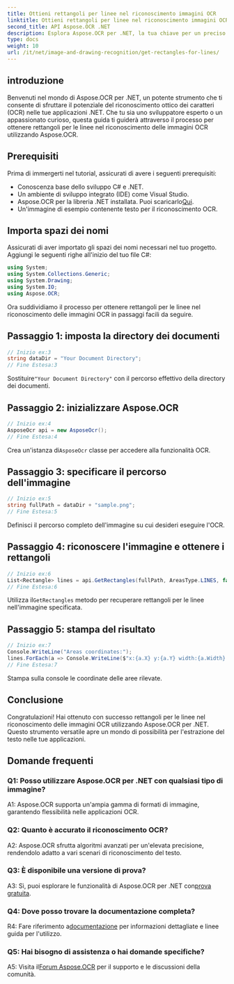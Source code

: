 ```yaml
---
title: Ottieni rettangoli per linee nel riconoscimento immagini OCR
linktitle: Ottieni rettangoli per linee nel riconoscimento immagini OCR
second_title: API Aspose.OCR .NET
description: Esplora Aspose.OCR per .NET, la tua chiave per un preciso riconoscimento delle immagini OCR. Scatena la potenza dell'estrazione del testo senza sforzo.
type: docs
weight: 10
url: /it/net/image-and-drawing-recognition/get-rectangles-for-lines/
---
```

## introduzione

Benvenuti nel mondo di Aspose.OCR per .NET, un potente strumento che ti consente di sfruttare il potenziale del riconoscimento ottico dei caratteri (OCR) nelle tue applicazioni .NET. Che tu sia uno sviluppatore esperto o un appassionato curioso, questa guida ti guiderà attraverso il processo per ottenere rettangoli per le linee nel riconoscimento delle immagini OCR utilizzando Aspose.OCR.

## Prerequisiti

Prima di immergerti nel tutorial, assicurati di avere i seguenti prerequisiti:

- Conoscenza base dello sviluppo C# e .NET.
- Un ambiente di sviluppo integrato (IDE) come Visual Studio.
-  Aspose.OCR per la libreria .NET installata. Puoi scaricarlo[Qui](https://releases.aspose.com/ocr/net/).
- Un'immagine di esempio contenente testo per il riconoscimento OCR.

## Importa spazi dei nomi

Assicurati di aver importato gli spazi dei nomi necessari nel tuo progetto. Aggiungi le seguenti righe all'inizio del tuo file C#:

```csharp
using System;
using System.Collections.Generic;
using System.Drawing;
using System.IO;
using Aspose.OCR;
```

Ora suddividiamo il processo per ottenere rettangoli per le linee nel riconoscimento delle immagini OCR in passaggi facili da seguire.

## Passaggio 1: imposta la directory dei documenti

```csharp
// Inizio ex:3
string dataDir = "Your Document Directory";
// Fine Estesa:3
```

 Sostituire`"Your Document Directory"` con il percorso effettivo della directory dei documenti.

## Passaggio 2: inizializzare Aspose.OCR

```csharp
// Inizio ex:4
AsposeOcr api = new AsposeOcr();
// Fine Estesa:4
```

 Crea un'istanza di`AsposeOcr` classe per accedere alla funzionalità OCR.

## Passaggio 3: specificare il percorso dell'immagine

```csharp
// Inizio ex:5
string fullPath = dataDir + "sample.png";
// Fine Estesa:5
```

Definisci il percorso completo dell'immagine su cui desideri eseguire l'OCR.

## Passaggio 4: riconoscere l'immagine e ottenere i rettangoli

```csharp
// Inizio ex:6
List<Rectangle> lines = api.GetRectangles(fullPath, AreasType.LINES, false);
// Fine Estesa:6
```

 Utilizza il`GetRectangles` metodo per recuperare rettangoli per le linee nell'immagine specificata.

## Passaggio 5: stampa del risultato

```csharp
// Inizio ex:7
Console.WriteLine("Areas coordinates:");
lines.ForEach(a => Console.WriteLine($"x:{a.X} y:{a.Y} width:{a.Width} height:{a.Height}"));
// Fine Estesa:7
```

Stampa sulla console le coordinate delle aree rilevate.

## Conclusione

Congratulazioni! Hai ottenuto con successo rettangoli per le linee nel riconoscimento delle immagini OCR utilizzando Aspose.OCR per .NET. Questo strumento versatile apre un mondo di possibilità per l'estrazione del testo nelle tue applicazioni.

## Domande frequenti

### Q1: Posso utilizzare Aspose.OCR per .NET con qualsiasi tipo di immagine?

A1: Aspose.OCR supporta un'ampia gamma di formati di immagine, garantendo flessibilità nelle applicazioni OCR.

### Q2: Quanto è accurato il riconoscimento OCR?

A2: Aspose.OCR sfrutta algoritmi avanzati per un'elevata precisione, rendendolo adatto a vari scenari di riconoscimento del testo.

### Q3: È disponibile una versione di prova?

 A3: Sì, puoi esplorare le funzionalità di Aspose.OCR per .NET con[prova gratuita](https://releases.aspose.com/).

### Q4: Dove posso trovare la documentazione completa?

 R4: Fare riferimento a[documentazione](https://reference.aspose.com/ocr/net/) per informazioni dettagliate e linee guida per l'utilizzo.

### Q5: Hai bisogno di assistenza o hai domande specifiche?

 A5: Visita il[Forum Aspose.OCR](https://forum.aspose.com/c/ocr/16) per il supporto e le discussioni della comunità.